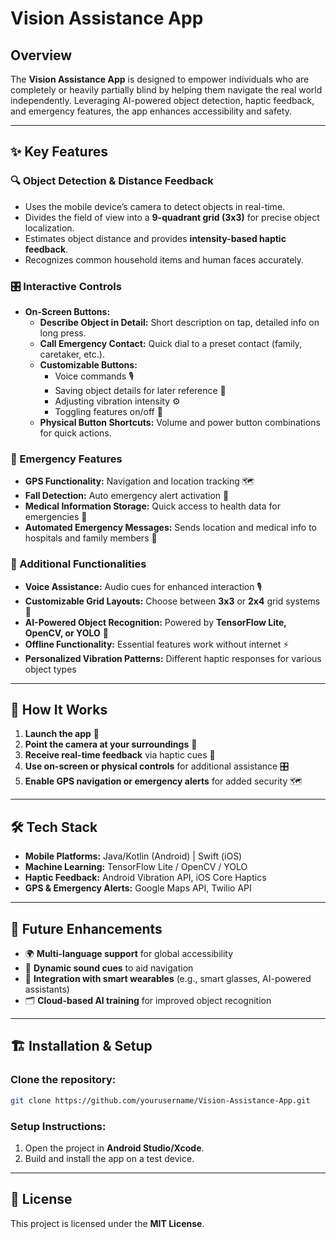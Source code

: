 # Vision Assistance App

## Overview
The **Vision Assistance App** is designed to empower individuals who are completely or heavily partially blind by helping them navigate the real world independently. Leveraging AI-powered object detection, haptic feedback, and emergency features, the app enhances accessibility and safety.

---
## ✨ Key Features

### 🔍 Object Detection & Distance Feedback
- Uses the mobile device’s camera to detect objects in real-time.
- Divides the field of view into a **9-quadrant grid (3x3)** for precise object localization.
- Estimates object distance and provides **intensity-based haptic feedback**.
- Recognizes common household items and human faces accurately.

### 🎛 Interactive Controls
- **On-Screen Buttons:**
  - **Describe Object in Detail:** Short description on tap, detailed info on long press.
  - **Call Emergency Contact:** Quick dial to a preset contact (family, caretaker, etc.).
  - **Customizable Buttons:**
    - Voice commands 🎙
    - Saving object details for later reference 📝
    - Adjusting vibration intensity ⚙
    - Toggling features on/off 📴
  - **Physical Button Shortcuts:** Volume and power button combinations for quick actions.

### 🚨 Emergency Features
- **GPS Functionality:** Navigation and location tracking 🗺
- **Fall Detection:** Auto emergency alert activation 📡
- **Medical Information Storage:** Quick access to health data for emergencies 🏥
- **Automated Emergency Messages:** Sends location and medical info to hospitals and family members 📩

### 🔧 Additional Functionalities
- **Voice Assistance:** Audio cues for enhanced interaction 🎙
- **Customizable Grid Layouts:** Choose between **3x3** or **2x4** grid systems 📐
- **AI-Powered Object Recognition:** Powered by **TensorFlow Lite, OpenCV, or YOLO** 🤖
- **Offline Functionality:** Essential features work without internet ⚡
- **Personalized Vibration Patterns:** Different haptic responses for various object types

---
## 🚀 How It Works
1. **Launch the app** 📲
2. **Point the camera at your surroundings** 🎥
3. **Receive real-time feedback** via haptic cues 📳
4. **Use on-screen or physical controls** for additional assistance 🎛
5. **Enable GPS navigation or emergency alerts** for added security 🗺

---
## 🛠 Tech Stack
- **Mobile Platforms:** Java/Kotlin (Android) | Swift (iOS)
- **Machine Learning:** TensorFlow Lite / OpenCV / YOLO
- **Haptic Feedback:** Android Vibration API, iOS Core Haptics
- **GPS & Emergency Alerts:** Google Maps API, Twilio API

---
## 📌 Future Enhancements
- 🌍 **Multi-language support** for global accessibility
- 🎵 **Dynamic sound cues** to aid navigation
- 🦾 **Integration with smart wearables** (e.g., smart glasses, AI-powered assistants)
- 🗂 **Cloud-based AI training** for improved object recognition

---
## 🏗 Installation & Setup
### Clone the repository:
```sh
git clone https://github.com/yourusername/Vision-Assistance-App.git
```
### Setup Instructions:
1. Open the project in **Android Studio/Xcode**.
2. Build and install the app on a test device.

---
## 📜 License
This project is licensed under the **MIT License**.

